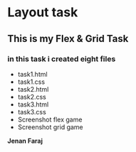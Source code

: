 # Layout task
## This is my Flex & Grid Task
### in this task i created eight files
- task1.html
- task1.css
- task2.html
- task2.css
- task3.html
- task3.css
- Screenshot flex game
- Screenshot grid game

**Jenan Faraj**
